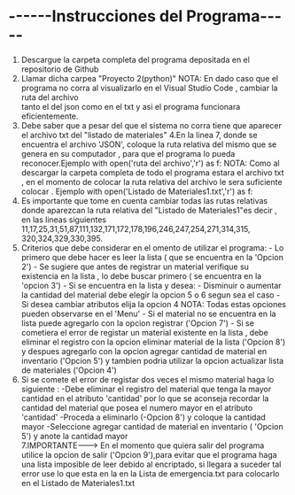 # ------Instrucciones del Programa-----

1. Descargue la carpeta completa del programa depositada en el repositorio de Github
2. Llamar dicha carpea "Proyecto 2(python)"
NOTA: En dado caso que el programa no corra al visualizarlo en el Visual Studio Code , cambiar la ruta del archivo  
tanto el del json como en el txt y asi el programa funcionara eficientemente.
3. Debe saber que a pesar del que el sistema no corra tiene que aparecer el archivo txt del "listado de materiales"
4.En la linea 7, donde se encuentra el archivo 'JSON', coloque la ruta relativa del mismo que se genera en su 
computador , para que el programa lo pueda reconocer.Ejemplo with open('ruta del archivo','r') as f:
NOTA: Como al descargar la carpeta completa de todo el programa estara el archivo txt , en el momento de colocar 
la ruta relativa del archivo le sera suficiente colocar . Ejemplo with open('Listado de Materiales1.txt','r') as f:
5. Es importante que tome en cuenta cambiar todas las rutas relativas donde aparezcan la ruta relativa del "Listado 
de Materiales1"es decir , en las lineas siguientes 11,17,25,31,51,87,111,132,171,172,178,196,246,247,254,271,314,315,
320,324,329,330,395.
5. Criterios que debe considerar en el omento de utilizar el programa:
         - Lo primero que debe hacer es leer la lista ( que se encuentra en la 'Opcion 2')
         - Se sugiere que antes de registrar un material verifique su existencia en la lista , lo debe buscar 
            primero ( se encuentra en la 'opcion 3')
            - Si se encuentra en la lista y desea:
                - Disminuir o aumentar la cantidad del material debe elegir la opcion 5 o 6 segun sea el caso
                - Si desea cambiar atributos elija la opcion 4 
                NOTA: Todas estas opciones pueden observarse en el 'Menu'
                - Si el material no se encuentra en la lista puede agregarlo con la opcion registrar ('Opcion 7')
                - Si se cometiera el error de registar un material existente en la lista , debe eliminar el registro
                con la opcion eliminar material de la lista ('Opcion 8') y despues agregarlo con la opcion agregar 
                cantidad de material en inventario ('Opcion 5') y tambien podria utilizar la opcion actualizar lista 
                de materiales ('Opcion 4')
6. Si se comete el error de registar dos veces el mismo material haga lo siguiente :
        -Debe eliminar el registro del material que tenga la mayor cantidad en el atributo 'cantidad' por lo que se 
        aconseja recordar la cantidad del material que posea el numero mayor en el atributo 'cantidad'
        -Proceda a eliminarlo (-Opcion 8') y coloque la cantidad mayor
        -Seleccione agregar cantidad de material en inventario ( 'Opcion 5') y anote la cantidad mayor         
7.IMPORTANTE---> En el momento que quiera salir del programa utilice la opcion de salir ('Opcion 9'),para evitar que el
 programa haga una lista imposible de leer debido al encriptado, si llegara a suceder tal error use lo que esta 
 en la en la Lista de emergencia.txt para colocarlo en el Listado de Materiales1.txt

